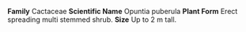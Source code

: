  **Family** Cactaceae **Scientific Name** Opuntia puberula **Plant Form** Erect spreading multi stemmed shrub. **Size** Up to 2 m tall.